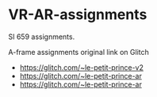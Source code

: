 # VR-AR-assignments

SI 659 assignments.

A-frame assignments original link on Glitch
- https://glitch.com/~le-petit-prince-v2
- https://glitch.com/~le-petit-prince-ar
- https://glitch.com/~le-petit-prince-ar
